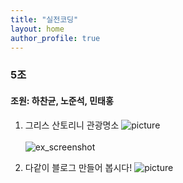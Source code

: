 ```yaml
---
title: "실전코딩"
layout: home
author_profile: true
---
```



### 5조
#### 조원: 하찬균, 노준석, 민태홍

1. 그리스 산토리니 관광명소
![picture](https://cdn.pixabay.com/photo/2020/10/14/19/49/santorini-5655299_960_720.jpg)<br/><br/>
![ex_screenshot](./img/santorini.jpg)

2. 다같이 블로그 만들어 봅시다!
![picture](https://image.shutterstock.com/image-vector/set-happy-people-showing-various-600w-1893456718.jpg)



